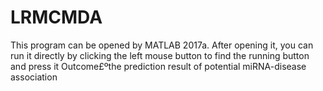 # LRMCMDA
This program can be opened by MATLAB 2017a. After opening it, you can run it directly by clicking
the left mouse button to find the running button and press it
Outcome£ºthe prediction result of potential miRNA-disease association
